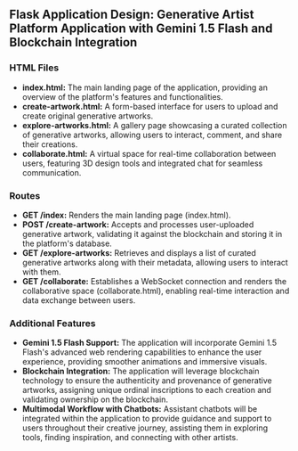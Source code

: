 ## Flask Application Design: **Generative Artist Platform Application with Gemini 1.5 Flash and Blockchain Integration**

### HTML Files
- **index.html:** The main landing page of the application, providing an overview of the platform's features and functionalities.
- **create-artwork.html:** A form-based interface for users to upload and create original generative artworks.
- **explore-artworks.html:** A gallery page showcasing a curated collection of generative artworks, allowing users to interact, comment, and share their creations.
- **collaborate.html:** A virtual space for real-time collaboration between users, featuring 3D design tools and integrated chat for seamless communication.

### Routes
- **GET /index:** Renders the main landing page (index.html).
- **POST /create-artwork:** Accepts and processes user-uploaded generative artwork, validating it against the blockchain and storing it in the platform's database.
- **GET /explore-artworks:** Retrieves and displays a list of curated generative artworks along with their metadata, allowing users to interact with them.
- **GET /collaborate:** Establishes a WebSocket connection and renders the collaborative space (collaborate.html), enabling real-time interaction and data exchange between users.

### Additional Features

- **Gemini 1.5 Flash Support:** The application will incorporate Gemini 1.5 Flash's advanced web rendering capabilities to enhance the user experience, providing smoother animations and immersive visuals.
- **Blockchain Integration:** The application will leverage blockchain technology to ensure the authenticity and provenance of generative artworks, assigning unique ordinal inscriptions to each creation and validating ownership on the blockchain.
- **Multimodal Workflow with Chatbots:** Assistant chatbots will be integrated within the application to provide guidance and support to users throughout their creative journey, assisting them in exploring tools, finding inspiration, and connecting with other artists.